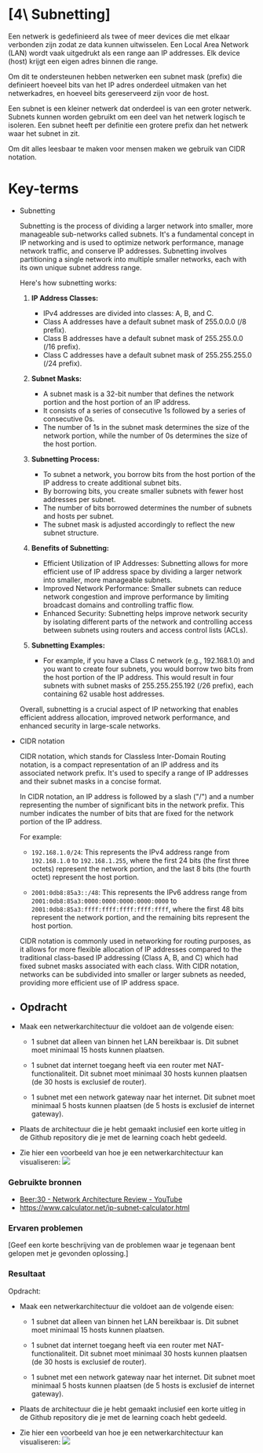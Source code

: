 # [4\ Subnetting]

Een netwerk is gedefinieerd als twee of meer devices die met elkaar verbonden zijn zodat ze data kunnen uitwisselen. Een Local Area Network (LAN) wordt vaak uitgedrukt als een range aan IP addresses. Elk device (host) krijgt een eigen adres binnen die range.

Om dit te ondersteunen hebben netwerken een subnet mask (prefix) die definieert hoeveel bits van het IP adres onderdeel uitmaken van het netwerkadres, en hoeveel bits gereserveerd zijn voor de host.

Een subnet is een kleiner netwerk dat onderdeel is van een groter netwerk. Subnets kunnen worden gebruikt om een deel van het netwerk logisch te isoleren. Een subnet heeft per definitie een grotere prefix dan het netwerk waar het subnet in zit.

Om dit alles leesbaar te maken voor mensen maken we gebruik van CIDR notation.

# Key-terms

- Subnetting
  
  Subnetting is the process of dividing a larger network into smaller, more manageable sub-networks called subnets. It's a fundamental concept in IP networking and is used to optimize network performance, manage network traffic, and conserve IP addresses. Subnetting involves partitioning a single network into multiple smaller networks, each with its own unique subnet address range.
  
  Here's how subnetting works:
  
  1. **IP Address Classes:**
     
     - IPv4 addresses are divided into classes: A, B, and C.
     - Class A addresses have a default subnet mask of 255.0.0.0 (/8 prefix).
     - Class B addresses have a default subnet mask of 255.255.0.0 (/16 prefix).
     - Class C addresses have a default subnet mask of 255.255.255.0 (/24 prefix).
  
  2. **Subnet Masks:**
     
     - A subnet mask is a 32-bit number that defines the network portion and the host portion of an IP address.
     - It consists of a series of consecutive 1s followed by a series of consecutive 0s.
     - The number of 1s in the subnet mask determines the size of the network portion, while the number of 0s determines the size of the host portion.
  
  3. **Subnetting Process:**
     
     - To subnet a network, you borrow bits from the host portion of the IP address to create additional subnet bits.
     - By borrowing bits, you create smaller subnets with fewer host addresses per subnet.
     - The number of bits borrowed determines the number of subnets and hosts per subnet.
     - The subnet mask is adjusted accordingly to reflect the new subnet structure.
  
  4. **Benefits of Subnetting:**
     
     - Efficient Utilization of IP Addresses: Subnetting allows for more efficient use of IP address space by dividing a larger network into smaller, more manageable subnets.
     - Improved Network Performance: Smaller subnets can reduce network congestion and improve performance by limiting broadcast domains and controlling traffic flow.
     - Enhanced Security: Subnetting helps improve network security by isolating different parts of the network and controlling access between subnets using routers and access control lists (ACLs).
  
  5. **Subnetting Examples:**
     
     - For example, if you have a Class C network (e.g., 192.168.1.0) and you want to create four subnets, you would borrow two bits from the host portion of the IP address. This would result in four subnets with subnet masks of 255.255.255.192 (/26 prefix), each containing 62 usable host addresses.
  
  Overall, subnetting is a crucial aspect of IP networking that enables efficient address allocation, improved network performance, and enhanced security in large-scale networks.
  
  

- CIDR notation
  
  CIDR notation, which stands for Classless Inter-Domain Routing notation, is a compact representation of an IP address and its associated network prefix. It's used to specify a range of IP addresses and their subnet masks in a concise format.
  
  In CIDR notation, an IP address is followed by a slash ("/") and a number representing the number of significant bits in the network prefix. This number indicates the number of bits that are fixed for the network portion of the IP address.
  
  For example:
  
  - `192.168.1.0/24`: This represents the IPv4 address range from `192.168.1.0` to `192.168.1.255`, where the first 24 bits (the first three octets) represent the network portion, and the last 8 bits (the fourth octet) represent the host portion.
  
  - `2001:0db8:85a3::/48`: This represents the IPv6 address range from `2001:0db8:85a3:0000:0000:0000:0000:0000` to `2001:0db8:85a3:ffff:ffff:ffff:ffff:ffff`, where the first 48 bits represent the network portion, and the remaining bits represent the host portion.
  
  CIDR notation is commonly used in networking for routing purposes, as it allows for more flexible allocation of IP addresses compared to the traditional class-based IP addressing (Class A, B, and C) which had fixed subnet masks associated with each class. With CIDR notation, networks can be subdivided into smaller or larger subnets as needed, providing more efficient use of IP address space.
  
  

- ## Opdracht

- Maak een netwerkarchitectuur die voldoet aan de volgende eisen:

  - 1 subnet dat alleen van binnen het LAN bereikbaar is. Dit subnet moet minimaal 15 hosts kunnen plaatsen.

  - 1 subnet dat internet toegang heeft via een router met NAT-functionaliteit. Dit subnet moet minimaal 30 hosts kunnen plaatsen (de 30 hosts is exclusief de router).

  - 1 subnet met een network gateway naar het internet. Dit subnet moet minimaal 5 hosts kunnen plaatsen (de 5 hosts is exclusief de internet gateway).

- Plaats de architectuur die je hebt gemaakt inclusief een korte uitleg in de Github repository die je met de learning coach hebt gedeeld.

- Zie hier een voorbeeld van hoe je een netwerkarchitectuur kan visualiseren:
![](https://lwfiles.mycourse.app/642fed69f84f1f76d03f116a-public/b5c66c5ee828179643b0a492b59ae637.png)

### Gebruikte bronnen

- [Beer:30 - Network Architecture Review - YouTube](https://www.youtube.com/watch?v=oopkClg1kxM)
- https://www.calculator.net/ip-subnet-calculator.html

### Ervaren problemen

[Geef een korte beschrijving van de problemen waar je tegenaan bent gelopen met je gevonden oplossing.]

### Resultaat

Opdracht:

- Maak een netwerkarchitectuur die voldoet aan de volgende eisen:

  - 1 subnet dat alleen van binnen het LAN bereikbaar is. Dit subnet moet minimaal 15 hosts kunnen plaatsen.

  - 1 subnet dat internet toegang heeft via een router met NAT-functionaliteit. Dit subnet moet minimaal 30 hosts kunnen plaatsen (de 30 hosts is exclusief de router).

  - 1 subnet met een network gateway naar het internet. Dit subnet moet minimaal 5 hosts kunnen plaatsen (de 5 hosts is exclusief de internet gateway).

- Plaats de architectuur die je hebt gemaakt inclusief een korte uitleg in de Github repository die je met de learning coach hebt gedeeld.

- Zie hier een voorbeeld van hoe je een netwerkarchitectuur kan visualiseren:
![](https://lwfiles.mycourse.app/642fed69f84f1f76d03f116a-public/b5c66c5ee828179643b0a492b59ae637.png)
